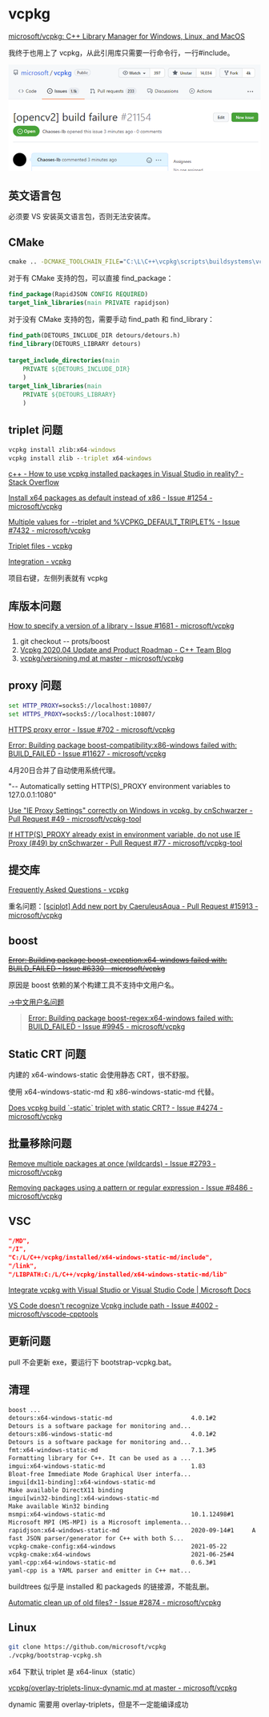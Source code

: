 # vcpkg
[microsoft/vcpkg: C++ Library Manager for Windows, Linux, and MacOS](https://github.com/microsoft/vcpkg)

我终于也用上了 vcpkg，从此引用库只需要一行命令行，一行#include。

![](images/README/issues.png)

## 英文语言包
必须要 VS 安装英文语言包，否则无法安装库。

## CMake
```cmd
cmake .. -DCMAKE_TOOLCHAIN_FILE="C:\L\C++\vcpkg\scripts\buildsystems\vcpkg.cmake" -DVCPKG_TARGET_TRIPLET=x64-windows-static-md
```

对于有 CMake 支持的包，可以直接 find_package：
```cmake
find_package(RapidJSON CONFIG REQUIRED)
target_link_libraries(main PRIVATE rapidjson)
```
对于没有 CMake 支持的包，需要手动 find_path 和 find_library：
```cmake
find_path(DETOURS_INCLUDE_DIR detours/detours.h)
find_library(DETOURS_LIBRARY detours)

target_include_directories(main
    PRIVATE ${DETOURS_INCLUDE_DIR}
    )
target_link_libraries(main
    PRIVATE ${DETOURS_LIBRARY}
    )
```

## triplet 问题
```cmd
vcpkg install zlib:x64-windows
vcpkg install zlib --triplet x64-windows
```
[c++ - How to use vcpkg installed packages in Visual Studio in reality? - Stack Overflow](https://stackoverflow.com/questions/59865669/how-to-use-vcpkg-installed-packages-in-visual-studio-in-reality)

[Install x64 packages as default instead of x86 - Issue #1254 - microsoft/vcpkg](https://github.com/microsoft/vcpkg/issues/1254)

[Multiple values for --triplet and %VCPKG\_DEFAULT\_TRIPLET% - Issue #7432 - microsoft/vcpkg](https://github.com/microsoft/vcpkg/issues/7432)


[Triplet files - vcpkg](https://vcpkg.readthedocs.io/en/latest/users/triplets/)

[Integration - vcpkg](https://vcpkg.readthedocs.io/en/latest/users/integration/#triplet-selection)

项目右键，左侧列表就有 vcpkg

## 库版本问题
[How to specify a version of a library - Issue #1681 - microsoft/vcpkg](https://github.com/microsoft/vcpkg/issues/1681)
1. git checkout <sha> -- prots/boost
2. [Vcpkg 2020.04 Update and Product Roadmap - C++ Team Blog](https://devblogs.microsoft.com/cppblog/vcpkg-2020-04-update-and-product-roadmap/)
3. [vcpkg/versioning.md at master - microsoft/vcpkg](https://github.com/microsoft/vcpkg/blob/master/docs/users/versioning.md)

## proxy 问题
```cmd
set HTTP_PROXY=socks5://localhost:10807/
set HTTPS_PROXY=socks5://localhost:10807/
```
[HTTPS proxy error - Issue #702 - microsoft/vcpkg](https://github.com/microsoft/vcpkg/issues/702)

[Error: Building package boost-compatibility:x86-windows failed with: BUILD\_FAILED - Issue #11627 - microsoft/vcpkg](https://github.com/microsoft/vcpkg/issues/11627)

4月20日合并了自动使用系统代理。

"\-- Automatically setting HTTP(S)\_PROXY environment variables to 127.0.0.1:1080"

[Use "IE Proxy Settings" correctly on Windows in vcpkg. by cnSchwarzer - Pull Request #49 - microsoft/vcpkg-tool](https://github.com/microsoft/vcpkg-tool/pull/49)

[If HTTP(S)\_PROXY already exist in environment variable, do not use IE Proxy (#49) by cnSchwarzer - Pull Request #77 - microsoft/vcpkg-tool](https://github.com/microsoft/vcpkg-tool/pull/77)

## 提交库
[Frequently Asked Questions - vcpkg](https://vcpkg.readthedocs.io/en/latest/about/faq/#how-do-i-get-more-libraries)

重名问题：[\[sciplot\] Add new port by CaeruleusAqua - Pull Request #15913 - microsoft/vcpkg](https://github.com/microsoft/vcpkg/pull/15913)

## boost
~~[Error: Building package boost-exception:x64-windows failed with: BUILD\_FAILED - Issue #6330 - microsoft/vcpkg](https://github.com/microsoft/vcpkg/issues/6330)~~

原因是 boost 依赖的某个构建工具不支持中文用户名。

[→中文用户名问题]()

> [Error: Building package boost-regex:x64-windows failed with: BUILD\_FAILED - Issue #9945 - microsoft/vcpkg](https://github.com/microsoft/vcpkg/issues/9945)

## Static CRT 问题
内建的 x64-windows-static 会使用静态 CRT，很不舒服。

使用 x64-windows-static-md 和 x86-windows-static-md 代替。

[Does vcpkg build \`-static\` triplet with static CRT? - Issue #4274 - microsoft/vcpkg](https://github.com/microsoft/vcpkg/issues/4274)

## 批量移除问题
[Remove multiple packages at once (wildcards) - Issue #2793 - microsoft/vcpkg](https://github.com/microsoft/vcpkg/issues/2793)

[Removing packages using a pattern or regular expression - Issue #8486 - microsoft/vcpkg](https://github.com/microsoft/vcpkg/issues/8486)

## VSC
```json
"/MD",
"/I",
"C:/L/C++/vcpkg/installed/x64-windows-static-md/include",
"/link",
"/LIBPATH:C:/L/C++/vcpkg/installed/x64-windows-static-md/lib"
```
[Integrate vcpkg with Visual Studio or Visual Studio Code | Microsoft Docs](https://docs.microsoft.com/en-us/cpp/build/integrate-vcpkg?view=msvc-160)

[VS Code doesn't recognize Vcpkg include path - Issue #4002 - microsoft/vscode-cpptools](https://github.com/microsoft/vscode-cpptools/issues/4002)

## 更新问题
pull 不会更新 exe，要运行下 bootstrap-vcpkg.bat。

## 清理
```
boost ...
detours:x64-windows-static-md                      4.0.1#2          Detours is a software package for monitoring and...
detours:x86-windows-static-md                      4.0.1#2          Detours is a software package for monitoring and...
fmt:x64-windows-static-md                          7.1.3#5          Formatting library for C++. It can be used as a ...
imgui:x64-windows-static-md                        1.83             Bloat-free Immediate Mode Graphical User interfa...
imgui[dx11-binding]:x64-windows-static-md                           Make available DirectX11 binding
imgui[win32-binding]:x64-windows-static-md                          Make available Win32 binding
msmpi:x64-windows-static-md                        10.1.12498#1     Microsoft MPI (MS-MPI) is a Microsoft implementa...
rapidjson:x64-windows-static-md                    2020-09-14#1     A fast JSON parser/generator for C++ with both S...
vcpkg-cmake-config:x64-windows                     2021-05-22
vcpkg-cmake:x64-windows                            2021-06-25#4
yaml-cpp:x64-windows-static-md                     0.6.3#1          yaml-cpp is a YAML parser and emitter in C++ mat...
```
buildtrees 似乎是 installed 和 packageds 的链接源，不能乱删。

[Automatic clean up of old files? - Issue #2874 - microsoft/vcpkg](https://github.com/Microsoft/vcpkg/issues/2874)

## Linux
```sh
git clone https://github.com/microsoft/vcpkg
./vcpkg/bootstrap-vcpkg.sh
```
x64 下默认 triplet 是 x64-linux（static）


[vcpkg/overlay-triplets-linux-dynamic.md at master - microsoft/vcpkg](https://github.com/microsoft/vcpkg/blob/master/docs/examples/overlay-triplets-linux-dynamic.md)

dynamic 需要用 overlay-triplets，但是不一定能编译成功
